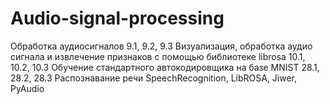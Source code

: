 # Audio-signal-processing
Обработка аудиосигналов
9.1, 9.2, 9.3 Визуализация, обработка аудио сигнала и извлечение признаков с помощью библиотеке librosa
10.1, 10.2, 10.3 Обучение стандартного автокодировщика на базе MNIST
28.1, 28.2, 28.3 Распознавание речи SpeechRecognition, LibROSA, Jiwer, PyAudio
